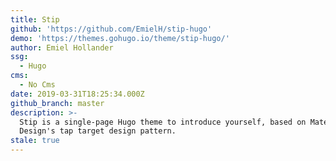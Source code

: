 ```yaml
---
title: Stip
github: 'https://github.com/EmielH/stip-hugo'
demo: 'https://themes.gohugo.io/theme/stip-hugo/'
author: Emiel Hollander
ssg:
  - Hugo
cms:
  - No Cms
date: 2019-03-31T18:25:34.000Z
github_branch: master
description: >-
  Stip is a single-page Hugo theme to introduce yourself, based on Material
  Design's tap target design pattern.
stale: true
---
```

